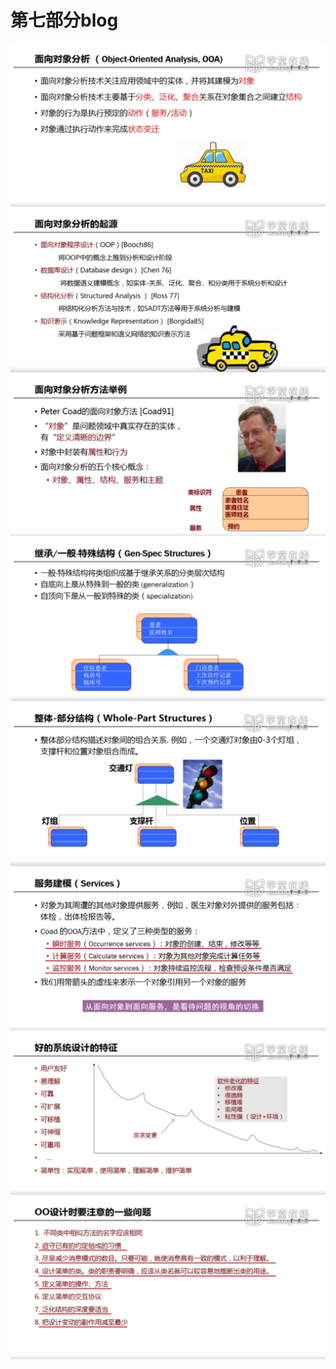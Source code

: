 # 第七部分blog
<img src="./pic/1.png"/>
<img src="./pic/2.png"/>
<img src="./pic/3.png"/>
<img src="./pic/4.png"/>
<img src="./pic/5.png"/>
<img src="./pic/6.png"/>
<img src="./pic/7.png"/>
<img src="./pic/8.png"/>